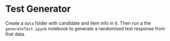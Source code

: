 # Test Generator

Create a `data` folder with candidate and item info in it. Then run a the `generateTest.ipynb` notebook to generate a randomised test response from that data.

